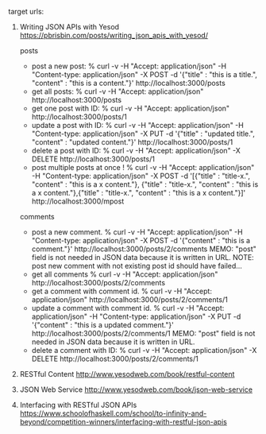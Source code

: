 target urls:
1. Writing JSON APIs with Yesod
   https://pbrisbin.com/posts/writing_json_apis_with_yesod/

   posts
   - post a new post:
     % curl -v -H "Accept: application/json" -H "Content-type: application/json" -X POST -d '{"title" : "this is a title.", "content" : "this is a content."}' http://localhost:3000/posts
   - get all posts:
     % curl -v -H "Accept: application/json" http://localhost:3000/posts
   - get one post with ID:
     % curl -v -H "Accept: application/json" http://localhost:3000/posts/1
   - update a post with ID:
     % curl -v -H "Accept: application/json" -H "Content-type: application/json" -X PUT -d '{"title" : "updated title.", "content" : "updated content."}' http://localhost:3000/posts/1
   - delete a post with ID:
     % curl -v -H "Accept: application/json" -X DELETE http://localhost:3000/posts/1
   - post multiple posts at once !
     % curl -v -H "Accept: application/json" -H "Content-type: application/json" -X POST -d '[{"title" : "title-x.", "content" : "this is a x content."}, {"title" : "title-x.", "content" : "this is a x content."},{"title" : "title-x.", "content" : "this is a x content."}]' http://localhost:3000/mpost

   comments
   - post a new comment.
     % curl -v -H "Accept: application/json" -H "Content-type: application/json" -X POST -d '{"content" : "this is a comment."}' http://localhost:3000/posts/2/comments
     MEMO: "post" field is not needed in JSON data because it is written in URL.
     NOTE: post new comment with not existing post id should have failed...
   - get all comments
     % curl -v -H "Accept: application/json" http://localhost:3000/posts/2/comments
   - get a comment with comment id.
     % curl -v -H "Accept: application/json" http://localhost:3000/posts/2/comments/1
   - update a comment with comment id.
     % curl -v -H "Accept: application/json" -H "Content-type: application/json" -X PUT -d '{"content" : "this is a updated comment."}' http://localhost:3000/posts/2/comments/1
     MEMO: "post" field is not needed in JSON data because it is written in URL.
   - delete a comment with ID:
     % curl -v -H "Accept: application/json" -X DELETE http://localhost:3000/posts/2/comments/1


2. RESTful Content
   http://www.yesodweb.com/book/restful-content
3. JSON Web Service
   http://www.yesodweb.com/book/json-web-service
4. Interfacing with RESTful JSON APIs
   https://www.schoolofhaskell.com/school/to-infinity-and-beyond/competition-winners/interfacing-with-restful-json-apis

